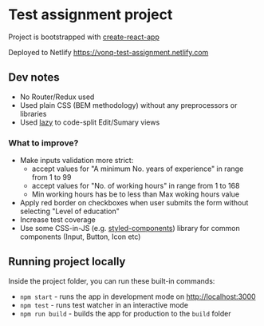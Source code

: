 # Test assignment project

Project is bootstrapped with [create-react-app](https://facebook.github.io/create-react-app/)

Deployed to Netlify <https://vonq-test-assignment.netlify.com>

## Dev notes

- No Router/Redux used
- Used plain CSS (BEM methodology) without any preprocessors or libraries
- Used [lazy](https://github.com/yuyokk/test-assignment/blob/master/src/components/JobPosition/index.js#L3-L4) to code-split Edit/Sumary views

### What to improve?

- Make inputs validation more strict:
  - accept values for "A minimum No. years of experience" in range from 1 to 99
  - accept values for "No. of working hours" in range from 1 to 168
  - Min working hours has be to less than Max woking hours value
- Apply red border on checkboxes when user submits the form without selecting "Level of education"
- Increase test coverage
- Use some CSS-in-JS (e.g. [styled-components](https://www.styled-components.com/)) library for common components (Input, Button, Icon etc)

## Running project locally

Inside the project folder, you can run these built-in commands:

- `npm start` - runs the app in development mode on <http://localhost:3000>
- `npm test` - runs test watcher in an interactive mode
- `npm run build` - builds the app for production to the `build` folder
